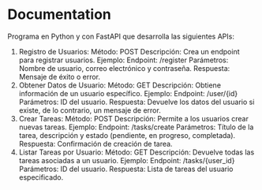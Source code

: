 # Documentation
Programa en Python y con FastAPI que desarrolla las 
siguientes APIs:
1. Registro de Usuarios:
Método: POST
Descripción: Crea un endpoint para registrar usuarios.
Ejemplo:
Endpoint: /register
Parámetros: Nombre de usuario, correo electrónico y contraseña.
Respuesta: Mensaje de éxito o error.
2. Obtener Datos de Usuario:
Método: GET
Descripción: Obtiene información de un usuario específico.
Ejemplo:
Endpoint: /user/{id}
Parámetros: ID del usuario.
Respuesta: Devuelve los datos del usuario si existe, de lo contrario, un mensaje 
de error.
3. Crear Tareas:
Método: POST
Descripción: Permite a los usuarios crear nuevas tareas.
Ejemplo:
Endpoint: /tasks/create
Parámetros: Título de la tarea, descripción y estado (pendiente, en progreso, 
completada).
Respuesta: Confirmación de creación de tarea.
4. Listar Tareas por Usuario:
Método: GET
Descripción: Devuelve todas las tareas asociadas a un usuario.
Ejemplo:
Endpoint: /tasks/{user_id}
Parámetros: ID del usuario.
Respuesta: Lista de tareas del usuario especificado.